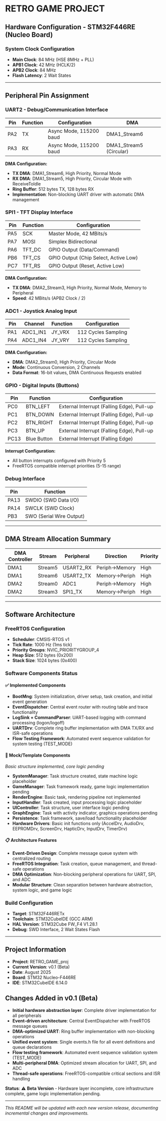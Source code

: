 # RETRO GAME PROJECT 

## Hardware Configuration - STM32F446RE (Nucleo Board)

### System Clock Configuration
- **Main Clock**: 84 MHz (HSE 8MHz + PLL)
- **APB1 Clock**: 42 MHz (HCLK/2) 
- **APB2 Clock**: 84 MHz
- **Flash Latency**: 2 Wait States

---

## Peripheral Pin Assignment

### UART2 - Debug/Communication Interface
| Pin | Function | Configuration | DMA |
|-----|----------|---------------|-----|
| PA2 | TX | Async Mode, 115200 baud | DMA1_Stream6 |
| PA3 | RX | Async Mode, 115200 baud | DMA1_Stream5 (Circular) |

**DMA Configuration:**
- **TX DMA**: DMA1_Stream6, High Priority, Normal Mode
- **RX DMA**: DMA1_Stream5, High Priority, Circular Mode with ReceiveToIdle
- **Ring Buffer**: 512 bytes TX, 128 bytes RX
- **Implementation**: Non-blocking UART driver with automatic DMA management

### SPI1 - TFT Display Interface  
| Pin | Function | Configuration |
|-----|----------|---------------|
| PA5 | SCK | Master Mode, 42 MBits/s |
| PA7 | MOSI | Simplex Bidirectional |
| PA6 | TFT_DC | GPIO Output (Data/Command) |
| PB6 | TFT_CS | GPIO Output (Chip Select, Active Low) |
| PC7 | TFT_RS | GPIO Output (Reset, Active Low) |

**DMA Configuration:**
- **TX DMA**: DMA2_Stream3, High Priority, Normal Mode, Memory to Peripheral
- **Speed**: 42 MBits/s (APB2 Clock / 2)

### ADC1 - Joystick Analog Input
| Pin | Channel | Function | Configuration |
|-----|---------|----------|---------------|
| PA1 | ADC1_IN1 | JY_VRX | 112 Cycles Sampling |
| PA4 | ADC1_IN4 | JY_VRY | 112 Cycles Sampling |

**DMA Configuration:**
- **DMA**: DMA2_Stream0, High Priority, Circular Mode
- **Mode**: Continuous Conversion, 2 Channels
- **Data Format**: 16-bit values, DMA Continuous Requests enabled

### GPIO - Digital Inputs (Buttons)
| Pin | Function | Configuration |
|-----|----------|---------------|
| PC0 | BTN_LEFT | External Interrupt (Falling Edge), Pull-up |
| PC1 | BTN_DOWN | External Interrupt (Falling Edge), Pull-up |
| PC2 | BTN_RIGHT | External Interrupt (Falling Edge), Pull-up |
| PC3 | BTN_UP | External Interrupt (Falling Edge), Pull-up |
| PC13 | Blue Button | External Interrupt (Falling Edge) |

**Interrupt Configuration:**
- All button interrupts configured with Priority 5
- FreeRTOS compatible interrupt priorities (5-15 range)

### Debug Interface
| Pin | Function |
|-----|----------|
| PA13 | SWDIO (SWD Data I/O) |
| PA14 | SWCLK (SWD Clock) |
| PB3 | SWO (Serial Wire Output) |

---

## DMA Stream Allocation Summary

| DMA Controller | Stream | Peripheral | Direction | Priority |
|----------------|--------|------------|-----------|----------|
| DMA1 | Stream5 | USART2_RX | Periph→Memory | High |
| DMA1 | Stream6 | USART2_TX | Memory→Periph | High |
| DMA2 | Stream0 | ADC1 | Periph→Memory | High |
| DMA2 | Stream3 | SPI1_TX | Memory→Periph | High |

---

## Software Architecture

### FreeRTOS Configuration
- **Scheduler**: CMSIS-RTOS v1
- **Tick Rate**: 1000 Hz (1ms tick)
- **Priority Groups**: NVIC_PRIORITYGROUP_4
- **Heap Size**: 512 bytes (0x200)
- **Stack Size**: 1024 bytes (0x400)

### Software Components Status

#### ✅ **Implemented Components**
- **BootMng**: System initialization, driver setup, task creation, and initial event generation
- **EventDispatcher**: Central event router with routing table and trace functionality 
- **LogSink + CommandParser**: UART-based logging with command processing (logon/logoff)
- **UARTDrv**: Complete ring buffer implementation with DMA TX/RX and ISR-safe operations
- **Flow Testing Framework**: Automated event sequence validation for system testing (TEST_MODE)

#### 🚧 **Mock/Template Components** 
*Basic structure implemented, core logic pending*
- **SystemManager**: Task structure created, state machine logic placeholder
- **GameManager**: Task framework ready, game logic implementation pending  
- **RenderEngine**: Basic task, rendering pipeline not implemented
- **InputHandler**: Task created, input processing logic placeholder
- **UIController**: Task structure, user interface logic pending
- **GraphEngine**: Task with activity indicator, graphics operations pending
- **Persistence**: Task framework, save/load functionality placeholder
- **Hardware Drivers**: Basic init functions only (AccelDrv, AudioDrv, EEPROMDrv, ScreenDrv, HapticDrv, InputDrv, TimerDrv)

#### 📋 **Architecture Features**
- **Event-Driven Design**: Complete message queue system with centralized routing
- **FreeRTOS Integration**: Task creation, queue management, and thread-safe operations
- **DMA Optimization**: Non-blocking peripheral operations for UART, SPI, and ADC
- **Modular Structure**: Clean separation between hardware abstraction, system logic, and game logic

### Build Configuration  
- **Target**: STM32F446RETx
- **Toolchain**: STM32CubeIDE (GCC ARM)
- **HAL Version**: STM32Cube FW_F4 V1.28.1
- **Debug**: SWD Interface, 2 Wait States Flash

---

## Project Information
- **Project**: RETRO_GAME_proj
- **Current Version**: v0.1 (Beta)
- **Date**: August 2025
- **Board**: STM32 Nucleo-F446RE
- **IDE**: STM32CubeIDE 6.14.0

## Changes Added in v0.1 (Beta)
- **Initial hardware abstraction layer**: Complete driver implementation for all peripherals
- **Event-driven architecture**: Central EventDispatcher with FreeRTOS message queues
- **DMA-optimized UART**: Ring buffer implementation with non-blocking operations
- **Unified event system**: Single events.h file for all event definitions and queue declarations
- **Flow testing framework**: Automated event sequence validation system (TEST_MODE)
- **Multi-peripheral DMA**: Optimized stream allocation for UART, SPI, and ADC
- **Thread-safe operations**: FreeRTOS-compatible critical sections and ISR handling

**Status**: ⚠️ **Beta Version** - Hardware layer incomplete, core infrastructure complete, game logic implementation pending.

---

*This README will be updated with each new version release, documenting incremental changes and improvements.*